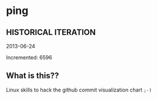 # ping

## HISTORICAL ITERATION
2013-06-24

Incremented: 6596

## What is this?? 
Linux skills to hack the github commit visualization chart `;-)`
